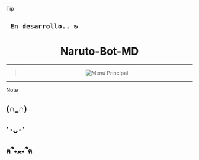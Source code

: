 > [!TIP]
> ## **` En desarrollo.. ↻`**


 <h1 align="center"> Naruto-Bot-MD</h1>

---

> <p align="center">
>  <img src="https://files.catbox.moe/0183v7.png" alt="Menú Principal">
</p>  

---

> [!NOTE]
> ## **(∩_∩)**
> ## **´･ᴗ･`**
> ## **ฅ՞•ﻌ•՞ฅ**
